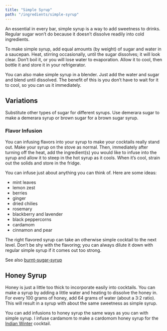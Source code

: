 ```yaml
---
title: "Simple Syrup"
path: "/ingredients/simple-syrup"
---
```


An essential in every bar, simple syrup is a way to add sweetness to drinks. Regular sugar won’t do because it doesn’t dissolve readily into cold ingredients.

To make simple syrup, add equal amounts (by weight) of sugar and water in a saucepan. Heat, stirring occasionally, until the sugar dissolves; it will look clear. Don’t boil it, or you will lose water to evaporation. Allow it to cool, then bottle it and store it in your refrigerator.

You can also make simple syrup in a blender. Just add the water and sugar and blend until dissolved. The benefit of this is you don’t have to wait for it to cool, so you can us it immediately.

## Variations
Substitute other types of sugar for different syrups. Use demerara sugar to make a demerara syrup or brown sugar for a brown sugar syrup.

### Flavor Infusion
You can infusing flavors into your syrup to make your cocktails really stand out. Make your syrup on the stove as normal. Then, immediately after turning off the heat, add the ingredient(s) you would like to infuse into the syrup and allow it to steep in the hot syrup as it cools. When it’s cool, strain out the solids and store in the fridge.

You can infuse just about anything you can think of. Here are some ideas:

* mint leaves
* lemon zest
* berries
* ginger
* dried chilies
* rosemary
* blackberry and lavender
* black peppercorns
* cardamom
* cinnamon and pear

The right flavored syrup can take an otherwise simple cocktail to the next level. Don’t be shy with the flavoring; you can always dilute it down with regular simple syrup if it comes out too strong.

See also [burnt-sugar-syrup](/ingredients/burnt-sugar-syrup/)

## Honey Syrup
Honey is just a little too thick to incorporate easily into cocktails. You can make a syrup by adding a little water and heating to dissolve the honey in. For every 100 grams of honey, add 64 grams of water (about a 3:2 ratio). This will result in a syrup with about the same sweetness as simple syrup.

You can add infusions to honey syrup the same ways as you can with simple syrup. I infuse cardamom to make a cardomom honey syrup for the [Indian Winter](/drinks/indian-winter/) cocktail.
